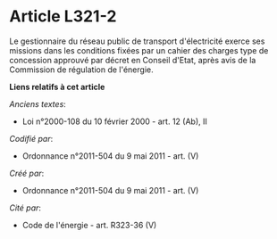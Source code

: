 # Article L321-2

Le gestionnaire du réseau public de transport d'électricité exerce ses missions dans les conditions fixées par un cahier des
charges type de concession approuvé par décret en Conseil d'Etat, après avis de la Commission de régulation de l'énergie.

**Liens relatifs à cet article**

_Anciens textes_:

  - Loi n°2000-108 du 10 février 2000 - art. 12 (Ab), II

_Codifié par_:

  - Ordonnance n°2011-504 du 9 mai 2011 - art. (V)

_Créé par_:

  - Ordonnance n°2011-504 du 9 mai 2011 - art. (V)

_Cité par_:

  - Code de l'énergie - art. R323-36 (V)
